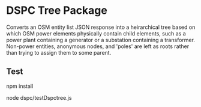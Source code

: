 # DSPC Tree Package
Converts an OSM entity list JSON response into a heirarchical tree based on which OSM power elements physically contain child elements, such as a power plant containing a generator or a substation containing a transformer. Non-power entities, anonymous nodes, and 'poles' are left as roots rather than trying to assign them to some parent.

## Test
npm install

node dspc/testDspctree.js 
